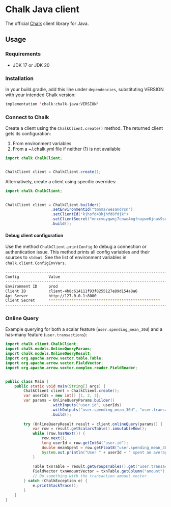 # Chalk Java client

The official [Chalk](https://chalk.ai) client library for Java.

## Usage
### Requirements

- JDK 17 or JDK 20

### Installation
In your build.gradle, add this line under `dependencies`, substituting VERSION with your intended Chalk version:
```java
implementation 'chalk:chalk-java:VERSION'
```

### Connect to Chalk

Create a client using the `ChalkClient.create()` method.  The returned client gets its configuration:

1. From environment variables
2. From a ~/.chalk.yml file if neither (1) is not available

```java
import chalk.ChalkClient;


ChalkClient client = ChalkClient.create();
```

Alternatively, create a client using specific overrides:
```java
import chalk.ChalkClient;

        
ChalkClient client = ChalkClient.builder()
                    .setEnvironmentId("tmnma7wesandrsn")
                    .setClientId("kjhsfd43kjhfd8fdjk")
                    .setClientSecret("mnxcvuyqwmj7cnwe4mgfnuywe6jnas9sdn")
                    .build();
```

#### Debug client configuration

Use the method `ChalkClient.printConfig` to debug a connection or authentication issue. This method prints all config
variables and their sources to `stdout`. See the list of environment variables in `chalk.client.ConfigEnvVars`.

```bash
---------------------------------------------------------------------------------------------------------------------------
Config             Value                                                 Source                                        
---------------------------------------------------------------------------------------------------------------------------
Environment ID     prod                                                  ChalkClient builder argument                  
Client ID          client-4b8c614111f93f8255127e89d154a8a6               environment variable 'CHALK_CLIENT_ID'        
Api Server         http://127.0.0.1:8000                                 config file /Users/papan/.chalk.yml           
Client Secret      *************************************************     environment variable 'CHALK_CLIENT_SECRET'    
---------------------------------------------------------------------------------------------------------------------------
```


### Online Query
Example querying for both a scalar feature (`user.spending_mean_30d`) and a has-many feature (`user.transactions`): 
```java
import chalk.client.ChalkClient;
import chalk.models.OnlineQueryParams;
import chalk.models.OnlineQueryResult;
import org.apache.arrow.vector.table.Table;
import org.apache.arrow.vector.FieldVector;
import org.apache.arrow.vector.complex.reader.FieldReader;


public class Main {
    public static void main(String[] args) {
        ChalkClient client = ChalkClient.create();
        var userIds = new int[] {1, 2, 3};
        var params = OnlineQueryParams.builder()
                    .withInputs("user.id", userIds)
                    .withOutputs("user.spending_mean_30d", "user.transactions")
                    .build();
        
        try (OnlineQueryResult result = client.onlineQuery(params)) {
            var row = result.getScalarsTable().immutableRow();
            while (row.hasNext()) {
                row.next();
                long userId = row.getInt64("user.id");
                double meanSpent = row.getFloat8("user.spending_mean_30d");
                System.out.println("User " + userId + " spent an average of $" + meanSpent + " per day in the last 30 days");
            }
                
            Table txnTable = result.getGroupsTables().get("user.transactions");
            FieldVector txnAmountVector = txnTable.getColumn("amount");
            // Do something with the transaction amount vector
        } catch (ChalkException e) {
            e.printStackTrace();
        }
    }
}
```
